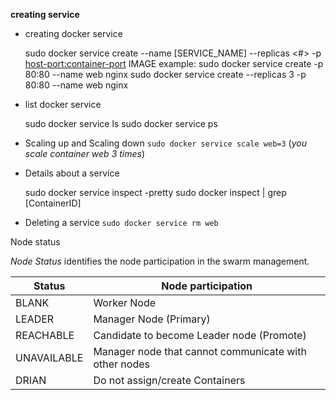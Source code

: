 **creating service**

- creating docker service

	sudo docker service create --name [SERVICE_NAME] --replicas <#> -p <host-port:container-port> IMAGE
	example:
	sudo docker service create -p 80:80 --name web nginx
	sudo docker service create --replicas 3 -p 80:80 --name web nginx

- list docker service 

	sudo docker service ls
	sudo docker service ps <ServiceName>

- Scaling up and Scaling down `sudo docker service scale web=3` (*you scale container web  3 times*)
- Details about a service 
	
	sudo docker service inspect -pretty <servicename>
	sudo docker inspect | grep [ContainerID]

- Deleting a service `sudo docker service rm web`

Node status

*Node Status* identifies the node participation in the swarm management.

|Status|Node participation|
|---|---|
|BLANK|Worker Node|
|LEADER|Manager Node (Primary)|
|REACHABLE|Candidate to become Leader node (Promote)|
|UNAVAILABLE|Manager node that cannot communicate with other nodes|
|DRIAN|Do not assign/create Containers|
